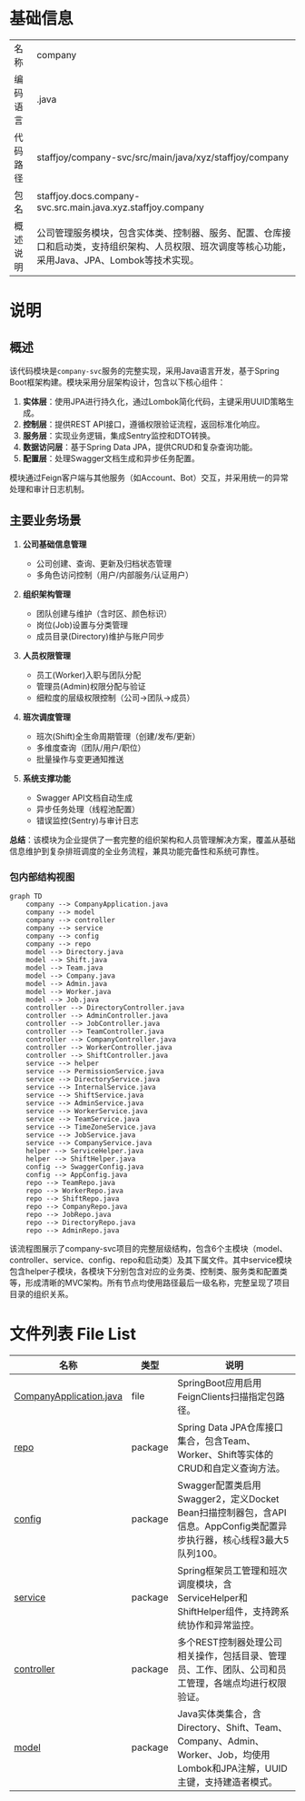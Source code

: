 # 基础信息

|      |      |
|------|------|
| 名称 | company |
| 编码语言 | .java |
| 代码路径 | staffjoy/company-svc/src/main/java/xyz/staffjoy/company |
| 包名 | staffjoy.docs.company-svc.src.main.java.xyz.staffjoy.company |
| 概述说明 | 公司管理服务模块，包含实体类、控制器、服务、配置、仓库接口和启动类，支持组织架构、人员权限、班次调度等核心功能，采用Java、JPA、Lombok等技术实现。 |

# 说明

## 概述  
该代码模块是`company-svc`服务的完整实现，采用Java语言开发，基于Spring Boot框架构建。模块采用分层架构设计，包含以下核心组件：  
1. **实体层**：使用JPA进行持久化，通过Lombok简化代码，主键采用UUID策略生成。  
2. **控制层**：提供REST API接口，遵循权限验证流程，返回标准化响应。  
3. **服务层**：实现业务逻辑，集成Sentry监控和DTO转换。  
4. **数据访问层**：基于Spring Data JPA，提供CRUD和复杂查询功能。  
5. **配置层**：处理Swagger文档生成和异步任务配置。  

模块通过Feign客户端与其他服务（如Account、Bot）交互，并采用统一的异常处理和审计日志机制。

## 主要业务场景  
1. **公司基础信息管理**  
   - 公司创建、查询、更新及归档状态管理  
   - 多角色访问控制（用户/内部服务/认证用户）  

2. **组织架构管理**  
   - 团队创建与维护（含时区、颜色标识）  
   - 岗位(Job)设置与分类管理  
   - 成员目录(Directory)维护与账户同步  

3. **人员权限管理**  
   - 员工(Worker)入职与团队分配  
   - 管理员(Admin)权限分配与验证  
   - 细粒度的层级权限控制（公司→团队→成员）  

4. **班次调度管理**  
   - 班次(Shift)全生命周期管理（创建/发布/更新）  
   - 多维度查询（团队/用户/职位）  
   - 批量操作与变更通知推送  

5. **系统支撑功能**  
   - Swagger API文档自动生成  
   - 异步任务处理（线程池配置）  
   - 错误监控(Sentry)与审计日志  

**总结**：该模块为企业提供了一套完整的组织架构和人员管理解决方案，覆盖从基础信息维护到复杂排班调度的全业务流程，兼具功能完备性和系统可靠性。


### 包内部结构视图

```mermaid
graph TD
    company --> CompanyApplication.java
    company --> model
    company --> controller
    company --> service
    company --> config
    company --> repo
    model --> Directory.java
    model --> Shift.java
    model --> Team.java
    model --> Company.java
    model --> Admin.java
    model --> Worker.java
    model --> Job.java
    controller --> DirectoryController.java
    controller --> AdminController.java
    controller --> JobController.java
    controller --> TeamController.java
    controller --> CompanyController.java
    controller --> WorkerController.java
    controller --> ShiftController.java
    service --> helper
    service --> PermissionService.java
    service --> DirectoryService.java
    service --> InternalService.java
    service --> ShiftService.java
    service --> AdminService.java
    service --> WorkerService.java
    service --> TeamService.java
    service --> TimeZoneService.java
    service --> JobService.java
    service --> CompanyService.java
    helper --> ServiceHelper.java
    helper --> ShiftHelper.java
    config --> SwaggerConfig.java
    config --> AppConfig.java
    repo --> TeamRepo.java
    repo --> WorkerRepo.java
    repo --> ShiftRepo.java
    repo --> CompanyRepo.java
    repo --> JobRepo.java
    repo --> DirectoryRepo.java
    repo --> AdminRepo.java
```

该流程图展示了company-svc项目的完整层级结构，包含6个主模块（model、controller、service、config、repo和启动类）及其下属文件。其中service模块包含helper子模块，各模块下分别包含对应的业务类、控制类、服务类和配置类等，形成清晰的MVC架构。所有节点均使用路径最后一级名称，完整呈现了项目目录的组织关系。

# 文件列表 File List

| 名称   | 类型  | 说明 |
|-------|------|-------------|
| [CompanyApplication.java](CompanyApplication.md) | file | SpringBoot应用启用FeignClients扫描指定包路径。 |
| [repo](repo/_module.md) | package | Spring Data JPA仓库接口集合，包含Team、Worker、Shift等实体的CRUD和自定义查询方法。 |
| [config](config/_module.md) | package | Swagger配置类启用Swagger2，定义Docket Bean扫描控制器包，含API信息。AppConfig类配置异步执行器，核心线程3最大5队列100。 |
| [service](service/_module.md) | package | Spring框架员工管理和班次调度模块，含ServiceHelper和ShiftHelper组件，支持跨系统协作和异常监控。 |
| [controller](controller/_module.md) | package | 多个REST控制器处理公司相关操作，包括目录、管理员、工作、团队、公司和员工管理，各端点均进行权限验证。 |
| [model](model/_module.md) | package | Java实体类集合，含Directory、Shift、Team、Company、Admin、Worker、Job，均使用Lombok和JPA注解，UUID主键，支持建造者模式。 |



